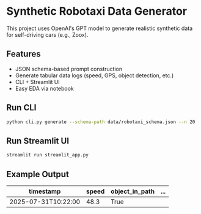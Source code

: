 # Synthetic Robotaxi Data Generator

This project uses OpenAI's GPT model to generate realistic synthetic data for self-driving cars (e.g., Zoox). 

## Features
- JSON schema-based prompt construction
- Generate tabular data logs (speed, GPS, object detection, etc.)
- CLI + Streamlit UI
- Easy EDA via notebook

## Run CLI
```bash
python cli.py generate --schema-path data/robotaxi_schema.json --n 20
```

## Run Streamlit UI
```bash
streamlit run streamlit_app.py
```

## Example Output

| timestamp           | speed | object_in_path | ... |
|---------------------|-------|----------------|-----|
| 2025-07-31T10:22:00 | 48.3  | True           |     |
